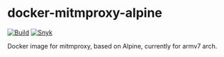 # docker-mitmproxy-alpine

[![Build](https://github.com/g3rhard/docker-mitmproxy-alpine/actions/workflows/build.yaml/badge.svg)](https://github.com/g3rhard/docker-mitmproxy-alpine/actions/workflows/build.yaml)
[![Snyk](https://github.com/g3rhard/docker-mitmproxy-alpine/actions/workflows/snyk-container-analysis.yaml/badge.svg)](https://github.com/g3rhard/docker-mitmproxy-alpine/actions/workflows/snyk-container-analysis.yaml)

Docker image for mitmproxy, based on Alpine, currently for armv7 arch.
